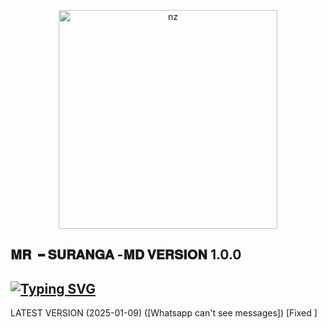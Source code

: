 <p align="center">
<img src="https://i.ibb.co/2S53dw5/8323.jpg" alt="nz" width="350"/>
</p>

## 𝐌𝐑╺ 𝐒𝐔𝐑𝐀𝐍𝐆𝐀 -𝐌𝐃   𝐕𝐄𝐑𝐒𝐈𝐎𝐍 1.0.0

## [![Typing SVG](https://readme-typing-svg.herokuapp.com?font=Rockstar-ExtraBold&color=F33A6A&lines=𝐰𝐞𝐥𝐜𝐨𝐦𝐞+𝐭𝐨+𝐦𝐫╺+𝐬𝐮𝐫𝐚𝐧𝐠𝐚+-+𝐦𝐝.;𝙿𝙾𝚆𝙴𝚁𝙳+𝙱𝚈:+𝙱𝙴𝚂𝚃+𝙴𝙺𝙰𝚃𝙷𝚄𝚆𝙰+𝚃𝙴𝙰𝙼;ℂ𝕣𝕖𝕒𝕥𝕖𝕕+𝕓𝕪:+𝗪.𝗦𝗨𝗥𝗔𝗡𝗚𝗔;𝐌𝐑:+𝗦𝗔𝗗𝗨𝗦𝗛𝗔;💕ඉතිං+කොහොමද🙃;😁මොකද+කරන්නෙ🌹)](https://git.io/typing-svg)

LATEST VERSION (2025-01-09) ([Whatsapp can't see messages]) [Fixed ]
